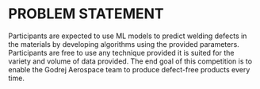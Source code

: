 # PROBLEM STATEMENT
Participants are expected to use ML models to predict welding defects in the materials by
developing algorithms using the provided parameters. Participants are free to use any
technique provided it is suited for the variety and volume of data provided.
The end goal of this competition is to enable the Godrej Aerospace team to produce
defect-free products every time.
